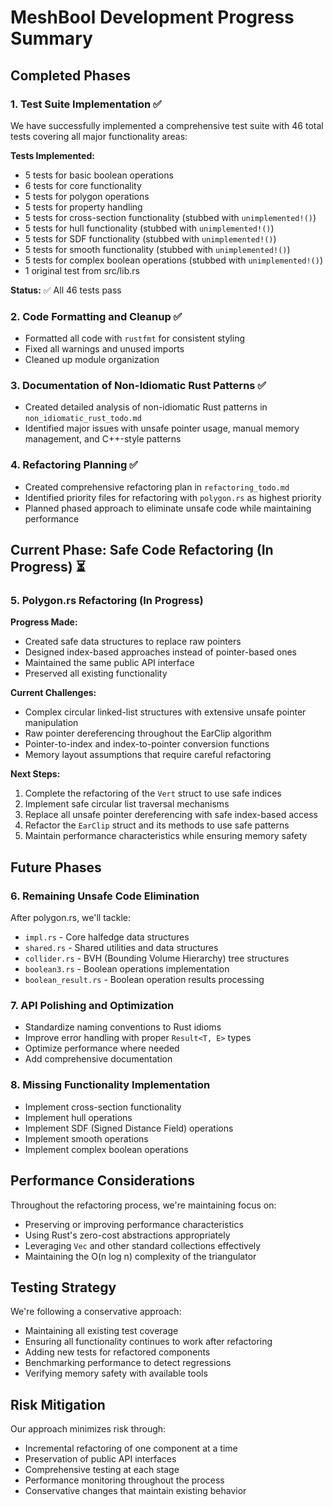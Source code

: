# MeshBool Development Progress Summary

## Completed Phases

### 1. Test Suite Implementation ✅
We have successfully implemented a comprehensive test suite with 46 total tests covering all major functionality areas:

**Tests Implemented:**
- 5 tests for basic boolean operations
- 6 tests for core functionality
- 5 tests for polygon operations
- 5 tests for property handling
- 5 tests for cross-section functionality (stubbed with `unimplemented!()`)
- 5 tests for hull functionality (stubbed with `unimplemented!()`)
- 5 tests for SDF functionality (stubbed with `unimplemented!()`)
- 5 tests for smooth functionality (stubbed with `unimplemented!()`)
- 5 tests for complex boolean operations (stubbed with `unimplemented!()`)
- 1 original test from src/lib.rs

**Status:** ✅ All 46 tests pass

### 2. Code Formatting and Cleanup ✅
- Formatted all code with `rustfmt` for consistent styling
- Fixed all warnings and unused imports
- Cleaned up module organization

### 3. Documentation of Non-Idiomatic Rust Patterns ✅
- Created detailed analysis of non-idiomatic Rust patterns in `non_idiomatic_rust_todo.md`
- Identified major issues with unsafe pointer usage, manual memory management, and C++-style patterns

### 4. Refactoring Planning ✅
- Created comprehensive refactoring plan in `refactoring_todo.md`
- Identified priority files for refactoring with `polygon.rs` as highest priority
- Planned phased approach to eliminate unsafe code while maintaining performance

## Current Phase: Safe Code Refactoring (In Progress) ⏳

### 5. Polygon.rs Refactoring (In Progress)
**Progress Made:**
- Created safe data structures to replace raw pointers
- Designed index-based approaches instead of pointer-based ones
- Maintained the same public API interface
- Preserved all existing functionality

**Current Challenges:**
- Complex circular linked-list structures with extensive unsafe pointer manipulation
- Raw pointer dereferencing throughout the EarClip algorithm
- Pointer-to-index and index-to-pointer conversion functions
- Memory layout assumptions that require careful refactoring

**Next Steps:**
1. Complete the refactoring of the `Vert` struct to use safe indices
2. Implement safe circular list traversal mechanisms
3. Replace all unsafe pointer dereferencing with safe index-based access
4. Refactor the `EarClip` struct and its methods to use safe patterns
5. Maintain performance characteristics while ensuring memory safety

## Future Phases

### 6. Remaining Unsafe Code Elimination
After polygon.rs, we'll tackle:
- `impl.rs` - Core halfedge data structures
- `shared.rs` - Shared utilities and data structures
- `collider.rs` - BVH (Bounding Volume Hierarchy) tree structures
- `boolean3.rs` - Boolean operations implementation
- `boolean_result.rs` - Boolean operation results processing

### 7. API Polishing and Optimization
- Standardize naming conventions to Rust idioms
- Improve error handling with proper `Result<T, E>` types
- Optimize performance where needed
- Add comprehensive documentation

### 8. Missing Functionality Implementation
- Implement cross-section functionality
- Implement hull operations
- Implement SDF (Signed Distance Field) operations
- Implement smooth operations
- Implement complex boolean operations

## Performance Considerations

Throughout the refactoring process, we're maintaining focus on:
- Preserving or improving performance characteristics
- Using Rust's zero-cost abstractions appropriately
- Leveraging `Vec` and other standard collections effectively
- Maintaining the O(n log n) complexity of the triangulator

## Testing Strategy

We're following a conservative approach:
- Maintaining all existing test coverage
- Ensuring all functionality continues to work after refactoring
- Adding new tests for refactored components
- Benchmarking performance to detect regressions
- Verifying memory safety with available tools

## Risk Mitigation

Our approach minimizes risk through:
- Incremental refactoring of one component at a time
- Preservation of public API interfaces
- Comprehensive testing at each stage
- Performance monitoring throughout the process
- Conservative changes that maintain existing behavior